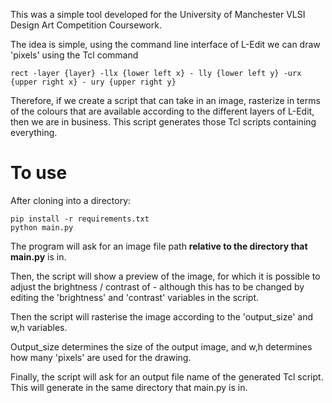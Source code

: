 This was a simple tool developed for the University of Manchester VLSI Design Art Competition Coursework.

The idea is simple, using the command line interface of L-Edit we can draw 'pixels' using the Tcl command
```
rect -layer {layer} -llx {lower left x} - lly {lower left y} -urx {upper right x} - ury {upper right y}
```

Therefore, if we create a script that can take in an image, rasterize in terms of the colours that are available according to the different layers of L-Edit, then we are in business. This script generates those Tcl scripts containing everything.

# To use

After cloning into a directory:

```
pip install -r requirements.txt
python main.py
```

The program will ask for an image file path **relative to the directory that main.py** is in.

Then, the script will show a preview of the image, for which it is possible to adjust the brightness / contrast of - although this has to be changed by editing the 'brightness' and 'contrast' variables in the script.

Then the script will rasterise the image according to the 'output_size' and w,h variables.

Output_size determines the size of the output image, and w,h determines how many 'pixels' are used for the drawing. 

Finally, the script will ask for an output file name of the generated Tcl script. This will generate in the same directory that main.py is in.